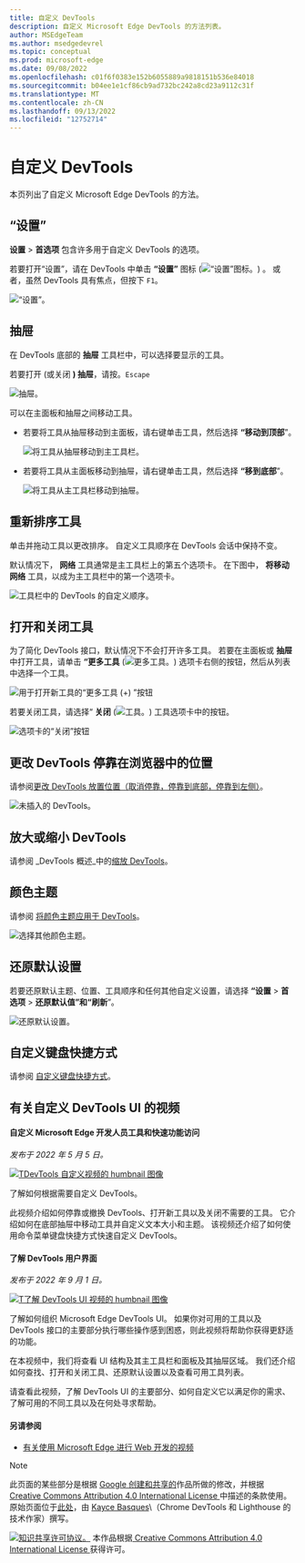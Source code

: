 ```yaml
---
title: 自定义 DevTools
description: 自定义 Microsoft Edge DevTools 的方法列表。
author: MSEdgeTeam
ms.author: msedgedevrel
ms.topic: conceptual
ms.prod: microsoft-edge
ms.date: 09/08/2022
ms.openlocfilehash: c01f6f0383e152b6055889a9818151b536e84018
ms.sourcegitcommit: b04ee1e1cf86cb9ad732bc242a8cd23a9112c31f
ms.translationtype: MT
ms.contentlocale: zh-CN
ms.lasthandoff: 09/13/2022
ms.locfileid: "12752714"
---
```

<!-- Copyright Kayce Basques

   Licensed under the Apache License, Version 2.0 (the "License");
   you may not use this file except in compliance with the License.
   You may obtain a copy of the License at

       https://www.apache.org/licenses/LICENSE-2.0

   Unless required by applicable law or agreed to in writing, software
   distributed under the License is distributed on an "AS IS" BASIS,
   WITHOUT WARRANTIES OR CONDITIONS OF ANY KIND, either express or implied.
   See the License for the specific language governing permissions and
   limitations under the License.  -->
# <a name="customize-devtools"></a>自定义 DevTools

本页列出了自定义 Microsoft Edge DevTools 的方法。


<!-- ====================================================================== -->
## <a name="settings"></a>“设置”

**设置** > **首选项** 包含许多用于自定义 DevTools 的选项。

若要打开“设置”，请在 DevTools 中单击 **“设置”** 图标 (![“设置”图标。](../media/settings-icon-dark.msft.png)) 。  或者，虽然 DevTools 具有焦点，但按下 `F1`。

![“设置”。](../media/customize-settings-preferences.msft.png)


<!-- ====================================================================== -->
## <a name="drawer"></a>抽屉

在 DevTools 底部的 **抽屉** 工具栏中，可以选择要显示的工具。

若要打开 (或关闭 **) 抽屉**，请按。`Escape`

![抽屉。](../media/customize-drawer-open.msft.png)

可以在主面板和抽屉之间移动工具。

*  若要将工具从抽屉移动到主面板，请右键单击工具，然后选择 **“移动到顶部**”。

   ![将工具从抽屉移动到主工具栏。](../media/move-from-drawer.msft.png)

*  若要将工具从主面板移动到抽屉，请右键单击工具，然后选择 **“移到底部**”。

   ![将工具从主工具栏移动到抽屉。](../media/move-to-drawer.msft.png)


<!-- ====================================================================== -->
## <a name="reorder-tools"></a>重新排序工具

单击并拖动工具以更改排序。  自定义工具顺序在 DevTools 会话中保持不变。

默认情况下， **网络** 工具通常是主工具栏上的第五个选项卡。  在下图中， **将移动网络** 工具，以成为主工具栏中的第一个选项卡。

![工具栏中的 DevTools 的自定义顺序。](../media/customize-network-first-position.msft.png)


<!-- ====================================================================== -->
## <a name="open-and-close-tools"></a>打开和关闭工具

为了简化 DevTools 接口，默认情况下不会打开许多工具。  若要在主面板或 **抽屉**中打开工具，请单击 **“更多工具** (![更多工具。](../media/open-tab-icon.png)) 选项卡右侧的按钮，然后从列表中选择一个工具。

![用于打开新工具的“更多工具 (+) ”按钮](../media/open-tool-in-main-panel-or-drawer.png)

若要关闭工具，请选择“ **关闭** (![工具。](../media/close-tab-icon.png)) 工具选项卡中的按钮。

![选项卡的“关闭”按钮](../media/close-tool-in-main-panel-or-drawer.png)


<!-- ====================================================================== -->
## <a name="change-where-devtools-is-docked-in-the-browser"></a>更改 DevTools 停靠在浏览器中的位置

请参阅[更改 DevTools 放置位置（取消停靠，停靠到底部，停靠到左侧）](placement.md)。

![未插入的 DevTools。](../media/customize-dev-tools-dock-side.msft.png)


<!-- ====================================================================== -->
## <a name="zoom-devtools-in-or-out"></a>放大或缩小 DevTools

请参阅 _DevTools 概述_中的[缩放 DevTools](../overview.md#zoom-devtools-in-or-out)。


<!-- ====================================================================== -->
## <a name="color-themes"></a>颜色主题

请参阅 [将颜色主题应用于 DevTools](theme.md)。

![选择其他颜色主题。](./media/customize-theme-setting.png)


<!-- ====================================================================== -->
## <a name="restore-default-settings"></a>还原默认设置

若要还原默认主题、位置、工具顺序和任何其他自定义设置，请选择 **“设置** > **首选项** > **还原默认值”和“刷新**”。

![还原默认设置。](../media/restore-default-settings.png)


<!-- ====================================================================== -->
## <a name="customize-keyboard-shortcuts"></a>自定义键盘快捷方式

请参阅 [自定义键盘快捷方式](../customize/shortcuts.md)。


<!-- ====================================================================== -->
## <a name="videos-about-customizing-the-devtools-ui"></a>有关自定义 DevTools UI 的视频


#### <a name="customizing-microsoft-edge-developer-tools-and-quick-feature-access"></a>自定义 Microsoft Edge 开发人员工具和快速功能访问

_发布于 2022 年 5 月 5 日。_

[![TDevTools 自定义视频的 humbnail 图像](./index-images/customize-devtools.png)](https://www.youtube.com/watch?v=ypRzEBYNptQ)

了解如何根据需要自定义 DevTools。

此视频介绍如何停靠或撤换 DevTools、打开新工具以及关闭不需要的工具。 它介绍如何在底部抽屉中移动工具并自定义文本大小和主题。 该视频还介绍了如何使用命令菜单键盘快捷方式快速自定义 DevTools。


#### <a name="understand-the-devtools-user-interface"></a>了解 DevTools 用户界面

_发布于 2022 年 9 月 1 日。_

[![T了解 DevTools UI 视频的 humbnail 图像](./index-images/learn-devtools-ui.png)](https://www.youtube.com/watch?v=ayemJLeE55c)

了解如何组织 Microsoft Edge DevTools UI。 如果你对可用的工具以及 DevTools 接口的主要部分执行哪些操作感到困惑，则此视频将帮助你获得更舒适的功能。

在本视频中，我们将查看 UI 结构及其主工具栏和面板及其抽屉区域。 我们还介绍如何查找、打开和关闭工具、还原默认设置以及查看可用工具列表。

<!-- additional text, from Welcome panel, which includes 'customize': -->

请查看此视频，了解 DevTools UI 的主要部分、如何自定义它以满足你的需求、了解可用的不同工具以及在何处寻求帮助。


#### <a name="see-also"></a>另请参阅

* [有关使用 Microsoft Edge 进行 Web 开发的视频](../../dev-videos/index.md)


<!-- ====================================================================== -->
> [!NOTE]
> 此页面的某些部分是根据 [Google 创建和共享的](https://developers.google.com/terms/site-policies)作品所做的修改，并根据[ Creative Commons Attribution 4.0 International License ](https://creativecommons.org/licenses/by/4.0)中描述的条款使用。
> 原始页面位于[此处](https://developer.chrome.com/docs/devtools/customize/)，由 [Kayce Basques](https://developers.google.com/web/resources/contributors#kayce-basques)\（Chrome DevTools 和 Lighthouse 的技术作家）撰写。

[![知识共享许可协议。](../../media/cc-logo/88x31.png)](https://creativecommons.org/licenses/by/4.0)
本作品根据[ Creative Commons Attribution 4.0 International License ](https://creativecommons.org/licenses/by/4.0)获得许可。
